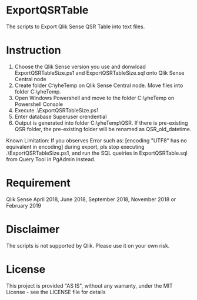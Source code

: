 # ExportQSRTable
The scripts to Export Qlik Sense QSR Table into text files.

# Instruction
1. Choose the Qlik Sense version you use and donwload ExportQSRTableSize.ps1 and ExportQSRTableSize.sql onto Qlik Sense Central node
2. Create folder C:\yheTemp on Qlik Sense Central node. Move files into folder C:\yheTemp.
3. Open Windows Powershell and move to the folder C:\yheTemp on Powershell Console
4. Execute .\ExportQSRTableSize.ps1
5. Enter database Superuser crendential
6. Output is generated into folder C:\yheTemp\QSR. If there is pre-existing QSR folder, the pre-existing folder will be renamed as QSR_old_datetime.

Known Limitation: If you observes Error such as: [encoding "UTF8" has no equivalent in encoding] during export, pls stop executing .\ExportQSRTableSize.ps1, and run the SQL queiries in ExportQSRTable.sql from Query Tool in PgAdmin instead.


# Requirement
Qlik Sense April 2018, June 2018, September 2018, November 2018 or February 2019


# Disclaimer
The scripts is not supported by Qlik. Please use it on your own risk. 

# License
This project is provided "AS IS", without any warranty, under the MIT License - see the LICENSE file for details
